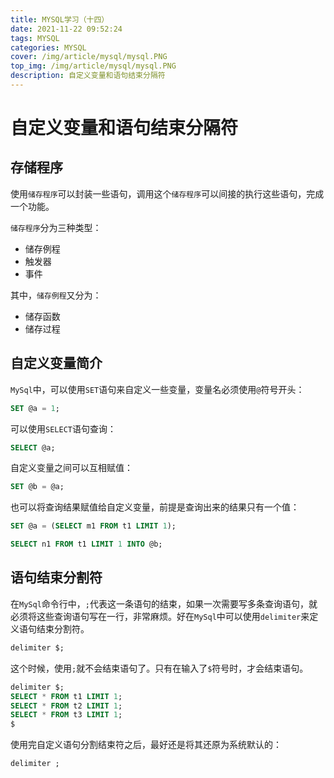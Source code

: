 ```yaml
---
title: MYSQL学习（十四）
date: 2021-11-22 09:52:24
tags: MYSQL
categories: MYSQL
cover: /img/article/mysql/mysql.PNG
top_img: /img/article/mysql/mysql.PNG
description: 自定义变量和语句结束分隔符
---
```


# 自定义变量和语句结束分隔符

## 存储程序

使用`储存程序`可以封装一些语句，调用这个`储存程序`可以间接的执行这些语句，完成一个功能。

`储存程序`分为三种类型：

- 储存例程
- 触发器
- 事件

其中，`储存例程`又分为：

- 储存函数
- 储存过程

## 自定义变量简介

`MySql`中，可以使用`SET`语句来自定义一些变量，变量名必须使用`@`符号开头：

```sql
SET @a = 1;
```

可以使用`SELECT`语句查询：

```sql
SELECT @a;
```

自定义变量之间可以互相赋值：

```sql
SET @b = @a;
```

也可以将查询结果赋值给自定义变量，前提是查询出来的结果只有一个值：

```sql
SET @a = (SELECT m1 FROM t1 LIMIT 1);

SELECT n1 FROM t1 LIMIT 1 INTO @b;
```

## 语句结束分割符

在`MySql`命令行中，`;`代表这一条语句的结束，如果一次需要写多条查询语句，就必须将这些查询语句写在一行，非常麻烦。好在`MySql`中可以使用`delimiter`来定义语句结束分割符。

```sql
delimiter $;
```

这个时候，使用`;`就不会结束语句了。只有在输入了`$`符号时，才会结束语句。

```sql
delimiter $;
SELECT * FROM t1 LIMIT 1;
SELECT * FROM t2 LIMIT 1;
SELECT * FROM t3 LIMIT 1;
$
```

使用完自定义语句分割结束符之后，最好还是将其还原为系统默认的：

```sql
delimiter ;
```
